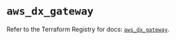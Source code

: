 # `aws_dx_gateway`

Refer to the Terraform Registry for docs: [`aws_dx_gateway`](https://registry.terraform.io/providers/hashicorp/aws/6.7.0/docs/resources/dx_gateway).
